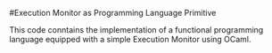 #Execution Monitor as Programming Language Primitive

This code conntains the implementation of a functional programming language equipped with a simple Execution Monitor using OCaml.

